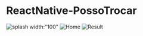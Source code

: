 # ReactNative-PossoTrocar

![splash width:"100"](https://user-images.githubusercontent.com/80650354/153517015-9894dcc9-c18c-40df-9afd-1c71ed099869.png)
![Home](https://user-images.githubusercontent.com/80650354/153517026-bd9a3a2c-0855-49aa-99fd-9d7009ffae23.jpeg)
![Result](https://user-images.githubusercontent.com/80650354/153517031-4fb3cb59-2e04-4857-9104-2a88dbbf6e1f.jpeg)
